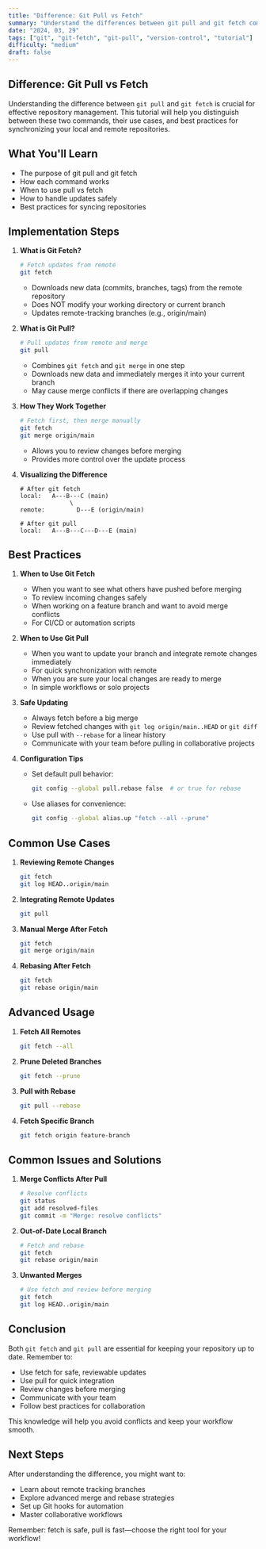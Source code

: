 ```yaml
---
title: "Difference: Git Pull vs Fetch"
summary: "Understand the differences between git pull and git fetch commands"
date: "2024, 03, 29"
tags: ["git", "git-fetch", "git-pull", "version-control", "tutorial"]
difficulty: "medium"
draft: false
---
```


## Difference: Git Pull vs Fetch

Understanding the difference between `git pull` and `git fetch` is crucial for effective repository management. This tutorial will help you distinguish between these two commands, their use cases, and best practices for synchronizing your local and remote repositories.

## What You'll Learn

- The purpose of git pull and git fetch
- How each command works
- When to use pull vs fetch
- How to handle updates safely
- Best practices for syncing repositories

## Implementation Steps

1. **What is Git Fetch?**

   ```bash
   # Fetch updates from remote
   git fetch
   ```

   - Downloads new data (commits, branches, tags) from the remote repository
   - Does NOT modify your working directory or current branch
   - Updates remote-tracking branches (e.g., origin/main)

2. **What is Git Pull?**

   ```bash
   # Pull updates from remote and merge
   git pull
   ```

   - Combines `git fetch` and `git merge` in one step
   - Downloads new data and immediately merges it into your current branch
   - May cause merge conflicts if there are overlapping changes

3. **How They Work Together**

   ```bash
   # Fetch first, then merge manually
   git fetch
   git merge origin/main
   ```

   - Allows you to review changes before merging
   - Provides more control over the update process

4. **Visualizing the Difference**

   ```
   # After git fetch
   local:   A---B---C (main)
                 \
   remote:         D---E (origin/main)

   # After git pull
   local:   A---B---C---D---E (main)
   ```

## Best Practices

1. **When to Use Git Fetch**

   - When you want to see what others have pushed before merging
   - To review incoming changes safely
   - When working on a feature branch and want to avoid merge conflicts
   - For CI/CD or automation scripts

2. **When to Use Git Pull**

   - When you want to update your branch and integrate remote changes immediately
   - For quick synchronization with remote
   - When you are sure your local changes are ready to merge
   - In simple workflows or solo projects

3. **Safe Updating**

   - Always fetch before a big merge
   - Review fetched changes with `git log origin/main..HEAD` or `git diff`
   - Use pull with `--rebase` for a linear history
   - Communicate with your team before pulling in collaborative projects

4. **Configuration Tips**

   - Set default pull behavior:
     ```bash
     git config --global pull.rebase false  # or true for rebase
     ```
   - Use aliases for convenience:
     ```bash
     git config --global alias.up "fetch --all --prune"
     ```

## Common Use Cases

1. **Reviewing Remote Changes**

   ```bash
   git fetch
   git log HEAD..origin/main
   ```

2. **Integrating Remote Updates**

   ```bash
   git pull
   ```

3. **Manual Merge After Fetch**

   ```bash
   git fetch
   git merge origin/main
   ```

4. **Rebasing After Fetch**
   ```bash
   git fetch
   git rebase origin/main
   ```

## Advanced Usage

1. **Fetch All Remotes**

   ```bash
   git fetch --all
   ```

2. **Prune Deleted Branches**

   ```bash
   git fetch --prune
   ```

3. **Pull with Rebase**

   ```bash
   git pull --rebase
   ```

4. **Fetch Specific Branch**
   ```bash
   git fetch origin feature-branch
   ```

## Common Issues and Solutions

1. **Merge Conflicts After Pull**

   ```bash
   # Resolve conflicts
   git status
   git add resolved-files
   git commit -m "Merge: resolve conflicts"
   ```

2. **Out-of-Date Local Branch**

   ```bash
   # Fetch and rebase
   git fetch
   git rebase origin/main
   ```

3. **Unwanted Merges**
   ```bash
   # Use fetch and review before merging
   git fetch
   git log HEAD..origin/main
   ```

## Conclusion

Both `git fetch` and `git pull` are essential for keeping your repository up to date. Remember to:

- Use fetch for safe, reviewable updates
- Use pull for quick integration
- Review changes before merging
- Communicate with your team
- Follow best practices for collaboration

This knowledge will help you avoid conflicts and keep your workflow smooth.

## Next Steps

After understanding the difference, you might want to:

- Learn about remote tracking branches
- Explore advanced merge and rebase strategies
- Set up Git hooks for automation
- Master collaborative workflows

Remember: fetch is safe, pull is fast—choose the right tool for your workflow!

